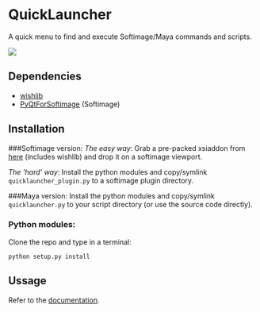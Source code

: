 QuickLauncher
=============
A quick menu to find and execute Softimage/Maya commands and scripts.

![](quicklauncher.gif?raw=true)

Dependencies
------------
- [wishlib](http://github.com/csaez/wishlib)
- [PyQtForSoftimage](http://github.com/caron/PyQtForSoftimage) (Softimage)

Installation
------------
###Softimage version:
*The easy way*: Grab a pre-packed xsiaddon from [here](http://goo.gl/e2WWN7)
(includes wishlib) and drop it on a softimage viewport.

*The 'hard' way*: Install the python modules and copy/symlink
`quicklauncher_plugin.py` to a softimage plugin directory.

###Maya version:
Install the python modules and copy/symlink `quicklauncher.py` to your script
directory (or use the source code directly).

### Python modules:
Clone the repo and type in a terminal:

    python setup.py install


Ussage
------
Refer to the [documentation](https://github.com/csaez/quicklauncher/wiki).
